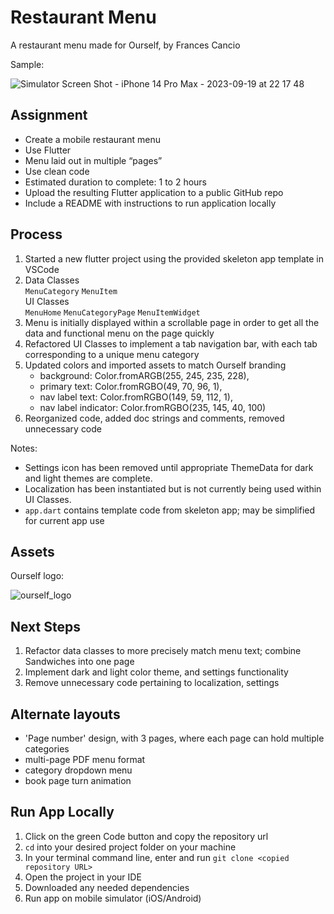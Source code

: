 # Restaurant Menu

A restaurant menu made for Ourself, by Frances Cancio

Sample:

![Simulator Screen Shot - iPhone 14 Pro Max - 2023-09-19 at 22 17 48](https://github.com/fcancio/restaurant-menu/assets/46465328/30de94fb-3aeb-46dd-8009-5db695a20ae2)




## Assignment

- Create a mobile restaurant menu
- Use Flutter
- Menu laid out in multiple “pages”
- Use clean code
- Estimated duration to complete: 1 to 2 hours
- Upload the resulting Flutter application to a public GitHub repo
- Include a README with instructions to run application locally

## Process

1. Started a new flutter project using the provided skeleton app template in VSCode
2. Data Classes <br />
       `MenuCategory` `MenuItem` <br />
   UI Classes <br />
       `MenuHome` `MenuCategoryPage` `MenuItemWidget`
3. Menu is initially displayed within a scrollable page in order to get all the data and functional menu on the page quickly
4. Refactored UI Classes to implement a tab navigation bar, with each tab corresponding to a unique menu category
5. Updated colors and imported assets to match Ourself branding <br />
     - background: Color.fromARGB(255, 245, 235, 228), <br />
     - primary text: Color.fromRGBO(49, 70, 96, 1), <br />
     - nav label text: Color.fromRGBO(149, 59, 112, 1), <br />
     - nav label indicator: Color.fromRGBO(235, 145, 40, 100) <br />
6. Reorganized code, added doc strings and comments, removed unnecessary code

Notes: 
- Settings icon has been removed until appropriate ThemeData for dark and light themes are complete.
- Localization has been instantiated but is not currently being used within UI Classes.
- `app.dart` contains template code from skeleton app; may be simplified for current app use
   

## Assets

Ourself logo:

![ourself_logo](https://github.com/fcancio/restaurant-menu/assets/46465328/3316fd7c-0177-4286-ac10-2b2e3aa7251f)


## Next Steps
1. Refactor data classes to more precisely match menu text; combine Sandwiches into one page
2. Implement dark and light color theme, and settings functionality
3. Remove unnecessary code pertaining to localization, settings

## Alternate layouts
- 'Page number' design, with 3 pages, where each page can hold multiple categories
- multi-page PDF menu format
- category dropdown menu
- book page turn animation


## Run App Locally
1. Click on the green Code button and copy the repository url
2. `cd` into your desired project folder on your machine
3. In your terminal command line, enter and run `git clone <copied repository URL>`
4. Open the project in your IDE
5. Downloaded any needed dependencies
6. Run app on mobile simulator (iOS/Android)
